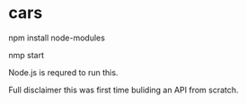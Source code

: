 # cars

npm install node-modules

nmp start

Node.js is requred to run this.

Full disclaimer this was first time buliding an API from scratch.
